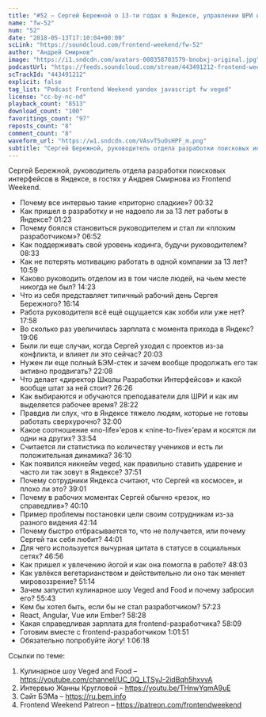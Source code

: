 ```yaml
---
title: "#52 – Сергей Бережной о 13-ти годах в Яндексе, управлении ШРИ и проблемах из-за витания в облаках"
name: "fw-52"
num: "52"
date: "2018-05-13T17:10:04+00:00"
scLink: "https://soundcloud.com/frontend-weekend/fw-52"
author: "Андрей Смирнов"
image: "https://i1.sndcdn.com/avatars-000358703579-bnobxj-original.jpg"
podcastUrl: "https://feeds.soundcloud.com/stream/443491212-frontend-weekend-fw-52.m4a"
scTrackId: "443491212"
explicit: false
tag_list: "Podcast Frontend Weekend yandex javascript fw veged"
license: "cc-by-nc-nd"
playback_count: "8513"
download_count: "100"
favoritings_count: "97"
reposts_count: "8"
comment_count: "8"
waveform_url: "https://w1.sndcdn.com/VAsvT5uOsHPF_m.png"
subtitle: "Сергей Бережной, руководитель отдела разработки поисковых интерфейсов в Яндексе, в гостях у Андрея Смирнова из Frontend Weekend.  "
---
```


Сергей Бережной, руководитель отдела разработки поисковых интерфейсов в Яндексе, в гостях у Андрея Смирнова из Frontend Weekend.

- Почему все интервью такие «приторно сладкие»? <timecode sec="32">00:32</timecode>
- Как пришел в разработку и не надоело ли за 13 лет работы в Яндексе? <timecode sec="83">01:23</timecode>
- Почему боялся становиться руководителем и стал ли «плохим разработчиком»? <timecode sec="412">06:52</timecode>
- Как поддерживать свой уровень кодинга, будучи руководителем? <timecode sec="513">08:33</timecode>
- Как не потерять мотивацию работать в одной компании за 13 лет? <timecode sec="659">10:59</timecode>
- Каково руководить отделом из в том числе людей, на чьем месте никогда не был? <timecode sec="863">14:23</timecode>
- Что из себя представляет типичный рабочий день Сергея Бережного? <timecode sec="974">16:14</timecode>
- Работа руководителя всё ещё ощущается как хобби или уже нет? <timecode sec="1078">17:58</timecode>
- Во сколько раз увеличилась зарплата с момента прихода в Яндекс? <timecode sec="1146">19:06</timecode>
- Были ли еще случаи, когда Сергей уходил с проектов из-за конфликта, и влияет ли это сейчас? <timecode sec="1203">20:03</timecode>
- Нужен ли еще полный БЭМ-стек и зачем вообще продолжать его так активно продвигать? <timecode sec="1328">22:08</timecode>
- Что делает «директор Школы Разработки Интерфейсов» и какой вообще штат за ней стоит? <timecode sec="1586">26:26</timecode>
- Как выбираются и обучаются преподаватели для ШРИ и как им выделяется рабочее время? <timecode sec="1702">28:22</timecode>
- Правдив ли слух, что в Яндексе тяжело людям, которые не готовы работать сверхурочно? <timecode sec="1920">32:00</timecode>
- Какое соотношение «no-life»’еров к «nine-to-five»’ерам и косятся ли одни на других? <timecode sec="2034">33:54</timecode>
- Считается ли статистика по количеству учеников и есть ли положительная динамика? <timecode sec="2170">36:10</timecode>
- Как появился никнейм veged, как правильно ставить ударение и часто ли так зовут в Яндексе? <timecode sec="2271">37:51</timecode>
- Почему сотрудники Яндекса считают, что Сергей «в космосе», и плохо ли это? <timecode sec="2341">39:01</timecode>
- Почему в рабочих моментах Сергей обычно «резок, но справедлив»? <timecode sec="2410">40:10</timecode>
- Пример проблемы постановки цели своим сотрудникам из-за разного видения <timecode sec="2534">42:14</timecode>
- Почему быстро отбрасывается то, что не получается, или почему Сергей так себя любит? <timecode sec="2641">44:01</timecode>
- Для чего используется вычурная цитата в статусе в социальных сетях? <timecode sec="2816">46:56</timecode>
- Как пришел к увлечению йогой и как она помогла в работе? <timecode sec="2883">48:03</timecode>
- Как увлёкся вегетарианством и действительно ли оно так меняет мировоззрение? <timecode sec="3074">51:14</timecode>
- Зачем запустил кулинарное шоу Veged and Food и почему забросил его? <timecode sec="3343">55:43</timecode>
- Кем бы хотел быть, если бы не стал разработчиком? <timecode sec="3443">57:23</timecode>
- React, Angular, Vue или Ember? <timecode sec="3508">58:28</timecode>
- Какая справедливая зарплата для frontend-разработчика? <timecode sec="3489">58:09</timecode>
- Готовим вместе с frontend-разработчиком <timecode sec="3711">1:01:51</timecode>
- Обязательно попробуйте йогу! <timecode sec="3978">1:06:18</timecode>

Ссылки по теме:

1. Кулинарное шоу Veged and Food – https://youtube.com/channel/UC_0Q_LTSyJ-2idBqh5hxvvA
2. Интервью Жанны Кругловой – https://youtu.be/THnwYqmA9uE
3. Сайт БЭМа – https://ru.bem.info
4. Frontend Weekend Patreon – https://patreon.com/frontendweekend
